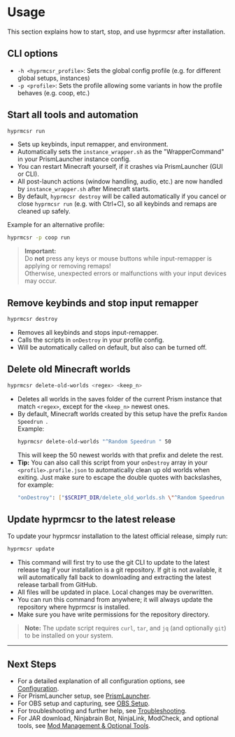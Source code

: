 # Usage

This section explains how to start, stop, and use hyprmcsr after installation.

## CLI options

- `-h <hyprmcsr_profile>`: Sets the global config profile (e.g. for different global setups, instances)
- `-p <profile>`: Sets the profile allowing some variants in how the profile behaves (e.g. coop, etc.)

## Start all tools and automation

```bash
hyprmcsr run
```
- Sets up keybinds, input remapper, and environment.
- Automatically sets the `instance_wrapper.sh` as the "WrapperCommand" in your PrismLauncher instance config.
- You can restart Minecraft yourself, if it crashes via PrismLauncher (GUI or CLI).
- All post-launch actions (window handling, audio, etc.) are now handled by `instance_wrapper.sh` after Minecraft starts.
- By default, `hyprmcsr destroy` will be called automatically if you cancel or close `hyprmcsr run` (e.g. with Ctrl+C), so all keybinds and remaps are cleaned up safely.

Example for an alternative profile:
```bash
hyprmcsr -p coop run
```

> **Important:**  
> Do **not** press any keys or mouse buttons while input-remapper is applying or removing remaps!  
> Otherwise, unexpected errors or malfunctions with your input devices may occur.

## Remove keybinds and stop input remapper

```bash
hyprmcsr destroy
```
- Removes all keybinds and stops input-remapper.
- Calls the scripts in `onDestroy` in your profile config.
- Will be automatically called on default, but also can be turned off.

## Delete old Minecraft worlds

```bash
hyprmcsr delete-old-worlds <regex> <keep_n>
```
- Deletes all worlds in the saves folder of the current Prism instance that match `<regex>`, except for the `<keep_n>` newest ones.
- By default, Minecraft worlds created by this setup have the prefix `Random Speedrun `.  
  Example:  
  ```bash
  hyprmcsr delete-old-worlds "^Random Speedrun " 50
  ```
  This will keep the 50 newest worlds with that prefix and delete the rest.
- **Tip:** You can also call this script from your `onDestroy` array in your `<profile>.profile.json` to automatically clean up old worlds when exiting. Just make sure to escape the double quotes with backslashes, for example: 
  ```bash
  "onDestroy": ["$SCRIPT_DIR/delete_old_worlds.sh \"^Random Speedrun \" 50"]
  ```

## Update hyprmcsr to the latest release

To update your hyprmcsr installation to the latest official release, simply run:

```bash
hyprmcsr update
```

- This command will first try to use the git CLI to update to the latest release tag if your installation is a git repository. If git is not available, it will automatically fall back to downloading and extracting the latest release tarball from GitHub.
- All files will be updated in place. Local changes may be overwritten.
- You can run this command from anywhere; it will always update the repository where hyprmcsr is installed.
- Make sure you have write permissions for the repository directory.

> **Note:** The update script requires `curl`, `tar`, and `jq` (and optionally `git`) to be installed on your system.

---

## Next Steps

- For a detailed explanation of all configuration options, see [Configuration](./004-configuration.md).
- For PrismLauncher setup, see [PrismLauncher](./010-prismlauncher.md).
- For OBS setup and capturing, see [OBS Setup](./013-obs-setup.md).
- For troubleshooting and further help, see [Troubleshooting](./020-troubleshooting.md).
- For JAR download, Ninjabrain Bot, NinjaLink, ModCheck, and optional tools, see [Mod Management & Optional Tools](./015-jar-download.md).

